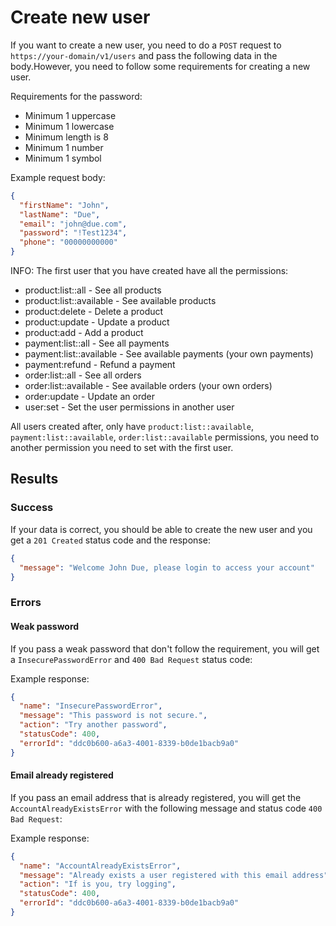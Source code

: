 # Create new user

If you want to create a new user, you need to do a `POST` request to `https://your-domain/v1/users` and pass the following data in the body.However, you need to follow some requirements for creating a new user.

Requirements for the password:

- Minimum 1 uppercase
- Minimum 1 lowercase
- Minimum length is 8
- Minimum 1 number
- Minimum 1 symbol

Example request body:

```json
{
  "firstName": "John",
  "lastName": "Due",
  "email": "john@due.com",
  "password": "!Test1234",
  "phone": "00000000000"
}
```

INFO: The first user that you have created have all the permissions:

- product:list::all - See all products
- product:list::available - See available products
- product:delete - Delete a product
- product:update - Update a product
- product:add - Add a product
- payment:list::all - See all payments
- payment:list::available - See available payments (your own payments)
- payment:refund - Refund a payment
- order:list::all - See all orders
- order:list::available - See available orders (your own orders)
- order:update - Update an order
- user:set - Set the user permissions in another user

All users created after, only have `product:list::available`, `payment:list::available`, `order:list::available` permissions, you need to another permission you need to set with the first user.

## Results

### Success

If your data is correct, you should be able to create the new user and you get a `201 Created` status code and the response:

```json
{
  "message": "Welcome John Due, please login to access your account"
}
```

### Errors

#### Weak password

If you pass a weak password that don't follow the requirement, you will get a `InsecurePasswordError` and `400 Bad Request` status code:

Example response:

```json
{
  "name": "InsecurePasswordError",
  "message": "This password is not secure.",
  "action": "Try another password",
  "statusCode": 400,
  "errorId": "ddc0b600-a6a3-4001-8339-b0de1bacb9a0"
}
```

#### Email already registered

If you pass an email address that is already registered, you will get the `AccountAlreadyExistsError` with the following message and status code `400 Bad Request`:

Example response:

```json
{
  "name": "AccountAlreadyExistsError",
  "message": "Already exists a user registered with this email address",
  "action": "If is you, try logging",
  "statusCode": 400,
  "errorId": "ddc0b600-a6a3-4001-8339-b0de1bacb9a0"
}
```
